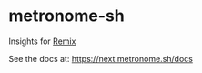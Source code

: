 # metronome-sh

Insights for [Remix](https://remix.run/)

See the docs at: https://next.metronome.sh/docs
